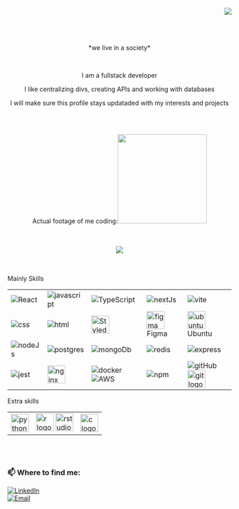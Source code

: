 <br>
<div align="right">
    <a href="https://visitorbadge.io/status?path=https%3A%2F%2Fgithub.com%2Ftheomelgar">
        <img src="https://api.visitorbadge.io/api/visitors?path=https%3A%2F%2Fgithub.com%2Ftheomelgar&label=monkey%20lovers&labelColor=%23ff8a65&countColor=%23f47373&style=plastic&labelStyle=upper" />
    </a>
</div>
<br>
<br>
<br>
<p align="center">*we live in a society*</p>
<br>
<p align="center">I am a fullstack developer</p>
<p align="center">I like centralizing divs, creating APIs and working with databases</p>
<p align="center">I will make sure this profile stays updataded with my interests and projects</p>
<br/>
<br/>
<p align="center"> 
 Actual footage of me coding:<img src="https://media.tenor.com/kSiC-0wGr4kAAAAd/monkey-technology.gif" width="200">
</p>
<br>
<br>

<div align="center">
  <img src="https://github-readme-stats.vercel.app/api/top-langs/?username=theomelgar&langs_count=4&theme=gotham&layout=compact&border_radius=15px" />
</div>
<br>
<br>
<p>        Mainly Skills

<table>
 <tbody>
 <tr>
 <td>
     <img alt="React" src="https://img.shields.io/badge/React-20232A?style=for-the-badge&logo=react&logoColor=61DAFB" />
     
 </td>
 <td>
     <img alt="javascript" src="https://img.shields.io/badge/JavaScript-323330?style=for-the-badge&logo=javascript&logoColor=F7DF1E" />
     
 </td>
 <td>
    <img alt="TypeScript" src="https://img.shields.io/badge/typescript-%23007ACC.svg?style=for-the-badge&logo=typescript&logoColor=white" />
     
 </td>
 <td>
     <img alt="nextJs" src="https://img.shields.io/badge/Next-black?style=for-the-badge&logo=next.js&logoColor=white" />
     
 </td>
 <td>
    <img alt="vite" src="https://img.shields.io/badge/vite-%23646CFF.svg?style=for-the-badge&logo=vite&logoColor=white" />  
     
 </tr> 
 <tr>
 <td>
     <img alt="css" src="https://img.shields.io/badge/CSS3-1572B6?style=for-the-badge&logo=css3&logoColor=white" />
     
</td>
 <td>
     <img alt="html" src="https://img.shields.io/badge/HTML5-E34F26?style=for-the-badge&logo=html5&logoColor=white" />
     
</td>

<td>
    <img alt="Styled-Components" src="https://styled-components.com/nav-logo.png" height="40"/>
</td>
<td>
    <img src="https://cdn.jsdelivr.net/gh/devicons/devicon/icons/figma/figma-original.svg" height="40" alt="figma logo"  /> 
    Figma
  <td>

   <img src="https://cdn.jsdelivr.net/gh/devicons/devicon/icons/ubuntu/ubuntu-plain.svg" height="40" alt="ubuntu logo"  />
   Ubuntu
   
 </tr>
 
  <tr>
 <td>
 <img alt="nodeJs" src="https://img.shields.io/badge/node.js-6DA55F?style=for-the-badge&logo=node.js&logoColor=white" />

 <td>
<img alt="postgres" src="https://img.shields.io/badge/postgres-%23316192.svg?style=for-the-badge&logo=postgresql&logoColor=white" />
     
  <td>
<img alt="mongoDb" src="https://img.shields.io/badge/MongoDB-%234ea94b.svg?style=for-the-badge&logo=mongodb&logoColor=white" />
     <td>
<img alt="redis" src="https://img.shields.io/badge/redis-%23DD0031.svg?style=for-the-badge&logo=redis&logoColor=white)" />
         
<td>
    <img alt="express" src="https://img.shields.io/badge/express.js-%23404d59.svg?style=for-the-badge&logo=express&logoColor=%2361DAFB" />


 </tr>
       <tr>
 <td>
<img alt="jest" src="https://img.shields.io/badge/-jest-%23C21325?style=for-the-badge&logo=jest&logoColor=white" />

 <td>
     <img src="https://cdn.jsdelivr.net/gh/devicons/devicon/icons/nginx/nginx-original.svg" height="40" alt="nginx logo"  />

  <td>
      <img alt="docker" src="https://img.shields.io/badge/docker-%230db7ed.svg?style=for-the-badge&logo=docker&logoColor=white" />
<img alt="AWS" src="https://img.shields.io/badge/AWS-%23FF9900.svg?style=for-the-badge&logo=amazon-aws&logoColor=white" />
         
  </td>
<td><img alt="npm" src="https://img.shields.io/badge/NPM-%23CB3837.svg?style=for-the-badge&logo=npm&logoColor=white" />
    
<td>
<img alt="gitHub" src="https://img.shields.io/badge/github-%23121011.svg?style=for-the-badge&logo=github&logoColor=white" />
<img src="https://cdn.jsdelivr.net/gh/devicons/devicon/icons/git/git-original.svg" height="40" alt="git logo"  />
 </tr>
 </tbody>
 </table>
 <table>
     Extra skills 
 <tr>
    <td>
          <img src="https://cdn.jsdelivr.net/gh/devicons/devicon/icons/python/python-original.svg" height="40" alt="python logo"  />
<td>
  <img src="https://cdn.jsdelivr.net/gh/devicons/devicon/icons/r/r-original.svg" height="40" alt="r logo"  />
    <img src="https://cdn.jsdelivr.net/gh/devicons/devicon/icons/rstudio/rstudio-original.svg" height="40" alt="rstudio logo"  />
  <td>
    <img src="https://cdn.jsdelivr.net/gh/devicons/devicon/icons/c/c-original.svg" height="40" alt="c logo"  />
  
 </tr>
 </tbody>
</table>

</p>
<br>
<br>
<p align="center">
<h3>📫 Where to find me: </h3>
<!-- <a href="https://br.linkedin.com/in/kendy-karakawa-374aaab2?original_referer=https%3A%2F%2Fwww.google.com%2F/" target="_blank"><img src="https://img.shields.io/badge/-LinkedIn-%230077B5?style=for-the-badge&logo=linkedin&logoColor=white" target="_blank"></a> -->

<!-- <a href="mailto:kendy.karakawa@gmail.com" target="_blank"><img src="https://img.shields.io/badge/Email-Gmail-red" target="_blank"></a> -->

[![LinkedIn](https://img.shields.io/badge/LinkedIn-Profile-blue)](https://www.linkedin.com/in/theo-goldbach-melgar/)
<br/>
[![Email](https://img.shields.io/badge/Email-Gmail-red)](mailto:theomelgar@gmail.com)

</p>
<br>
<br>
<br>
